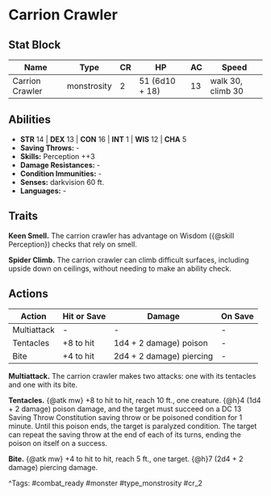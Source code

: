 # Carrion Crawler

## Stat Block

| Name | Type | CR | HP | AC | Speed |
|------|------|----|----|----|-------|
| Carrion Crawler | monstrosity | 2 | 51 (6d10 + 18) | 13 | walk 30, climb 30 |

## Abilities

- **STR** 14 | **DEX** 13 | **CON** 16 | **INT** 1 | **WIS** 12 | **CHA** 5
- **Saving Throws:** -  
- **Skills:** Perception ++3  
- **Damage Resistances:** -  
- **Condition Immunities:** -  
- **Senses:** darkvision 60 ft.  
- **Languages:** -

## Traits

**Keen Smell.** The carrion crawler has advantage on Wisdom ({@skill Perception}) checks that rely on smell.

**Spider Climb.** The carrion crawler can climb difficult surfaces, including upside down on ceilings, without needing to make an ability check.


## Actions

| Action | Hit or Save | Damage | On Save |
|--------|--------------|--------|----------|
| Multiattack | - | - | - |
| Tentacles | +8 to hit | 1d4 + 2 damage) poison | - |
| Bite | +4 to hit | 2d4 + 2 damage) piercing | - |

**Multiattack.** The carrion crawler makes two attacks: one with its tentacles and one with its bite.

**Tentacles.** {@atk mw} +8 to hit to hit, reach 10 ft., one creature. {@h}4 (1d4 + 2 damage) poison damage, and the target must succeed on a DC 13 Saving Throw Constitution saving throw or be poisoned condition for 1 minute. Until this poison ends, the target is paralyzed condition. The target can repeat the saving throw at the end of each of its turns, ending the poison on itself on a success.

**Bite.** {@atk mw} +4 to hit to hit, reach 5 ft., one target. {@h}7 (2d4 + 2 damage) piercing damage.


^Tags: #combat_ready #monster #type_monstrosity #cr_2
